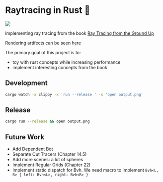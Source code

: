 # Raytracing in Rust 🦀
<a href="https://github.com/Boshen/raytracing.rs/actions/workflows/rust.yml">
  <img src="https://github.com/Boshen/raytracing.rs/actions/workflows/rust.yml/badge.svg"/>
</a>

Implementing ray tracing from the book [Ray Tracing from the Ground Up](https://www.amazon.com/Ray-Tracing-Ground-Kevin-Suffern/dp/1568812728)

Rendering artifects can be seen [here](https://github.com/Boshen/raytracing.rs/issues/1)

The primary goal of this project is to:
* toy with rust concepts while increasing performance
* implement interesting concepts from the book

## Development

```bash
cargo watch -x clippy -x 'run --release ' -s 'open output.png'
```

## Release

```bash
cargo run --release && open output.png
```

## Future Work

* Add Dependent Bot
* Separate Out Tracers (Chapter 14.5)
* Add more scenes: a lot of spheres
* Implement Regular Grids (Chapter 22)
* Implement static dispatch for Bvh. We need macro to implement `Bvh<L, R> { left: Bvh<L>, right: Bvh<R> }`

